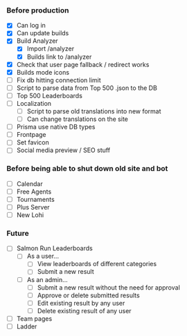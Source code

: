 ### Before production

- [x] Can log in
- [x] Can update builds
- [x] Build Analyzer
  - [x] Import /analyzer
  - [x] Builds link to /analyzer
- [x] Check that user page fallback / redirect works
- [x] Builds mode icons
- [ ] Fix db hitting connection limit
- [ ] Script to parse data from Top 500 .json to the DB
- [ ] Top 500 Leaderboards
- [ ] Localization
  - [ ] Script to parse old translations into new format
  - [ ] Can change translations on the site
- [ ] Prisma use native DB types
- [ ] Frontpage
- [ ] Set favicon
- [ ] Social media preview / SEO stuff

### Before being able to shut down old site and bot

- [ ] Calendar
- [ ] Free Agents
- [ ] Tournaments
- [ ] Plus Server
- [ ] New Lohi

### Future

- [ ] Salmon Run Leaderboards
  - [ ] As a user...
    - [ ] View leaderboards of different categories
    - [ ] Submit a new result
  - [ ] As an admin...
    - [ ] Submit a new result without the need for approval
    - [ ] Approve or delete submitted results
    - [ ] Edit existing result by any user
    - [ ] Delete existing result of any user
- [ ] Team pages
- [ ] Ladder
